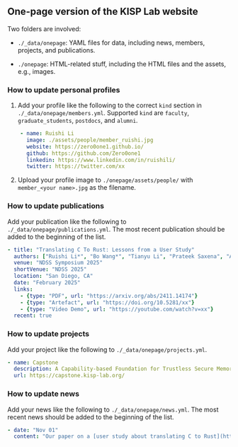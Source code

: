 ## One-page version of the KISP Lab website

Two folders are involved:

- `./_data/onepage`: YAML files for data, including news, members, projects, and publications.

- `./onepage`: HTML-related stuff, including the HTML files and the assets, e.g., images.

### How to update personal profiles

1. Add your profile like the following to the correct `kind` section in `./_data/onepage/members.yml`. Supported `kind` are `faculty`, `graduate_students`, `postdocs`, and `alumni`.

``` YAML
    - name: Ruishi Li
      image: ./assets/people/member_ruishi.jpg
      website: https://zero0one1.github.io/
      github: https://github.com/Zero0one1
      linkedin: https://www.linkedin.com/in/ruishili/
      twitter: https://twitter.com/xx
```

2. Upload your profile image to `./onepage/assets/people/` with `member_<your name>.jpg` as the filename.

### How to update publications

Add your publication like the following to `./_data/onepage/publications.yml`. The most recent publication should be added to the beginning of the list.

``` YAML
- title: "Translating C To Rust: Lessons from a User Study"
  authors: ["Ruishi Li*", "Bo Wang*", "Tianyu Li", "Prateek Saxena", "Ashish Kundu"]
  venue: "NDSS Symposium 2025"
  shortVenue: "NDSS 2025"
  location: "San Diego, CA"
  date: "February 2025"
  links:
    - {type: "PDF", url: "https://arxiv.org/abs/2411.14174"}
    - {type: "Artefact", url: "https://doi.org/10.5281/xx"}
    - {type: "Video Demo", url: "https://youtube.com/watch?v=xx"}
  recent: true
```

### How to update projects

Add your project like the following to `./_data/onepage/projects.yml`.

``` YAML
- name: Capstone
  description: A Capability-based Foundation for Trustless Secure Memory Access
  url: https://capstone.kisp-lab.org/
```

### How to update news

Add your news like the following to `./_data/onepage/news.yml`. The most recent news should be added to the beginning of the list.

``` YAML
- date: "Nov 01"
  content: "Our paper on a [user study about translating C to Rust](https://arxiv.org/abs/2411.14174) is accepted at NDSS'25."
```
